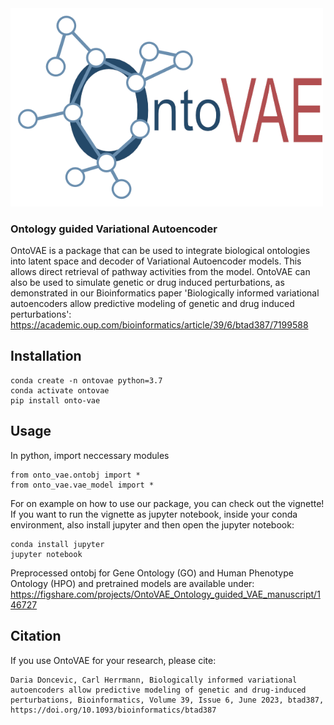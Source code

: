 <img src="logo.png" width="500">

### Ontology guided Variational Autoencoder

OntoVAE is a package that can be used to integrate biological ontologies into latent space and decoder of Variational Autoencoder models. 
This allows direct retrieval of pathway activities from the model.
OntoVAE can also be used to simulate genetic or drug induced perturbations, as demonstrated in our Bioinformatics paper
'Biologically informed variational autoencoders allow predictive modeling of genetic and drug induced perturbations':
https://academic.oup.com/bioinformatics/article/39/6/btad387/7199588

## Installation

```
conda create -n ontovae python=3.7
conda activate ontovae
pip install onto-vae
```

## Usage

In python, import neccessary modules

```
from onto_vae.ontobj import *
from onto_vae.vae_model import *
```

For on example on how to use our package, you can check out the vignette! If you want to run the vignette as jupyter notebook, inside your conda environment, also install jupyter and then open the jupyter notebook:

```
conda install jupyter
jupyter notebook
```

Preprocessed ontobj for Gene Ontology (GO) and Human Phenotype Ontology (HPO) and pretrained models are available under:
https://figshare.com/projects/OntoVAE_Ontology_guided_VAE_manuscript/146727

## Citation

If you use OntoVAE for your research, please cite:
```
Daria Doncevic, Carl Herrmann, Biologically informed variational autoencoders allow predictive modeling of genetic and drug-induced perturbations, Bioinformatics, Volume 39, Issue 6, June 2023, btad387, https://doi.org/10.1093/bioinformatics/btad387
```
